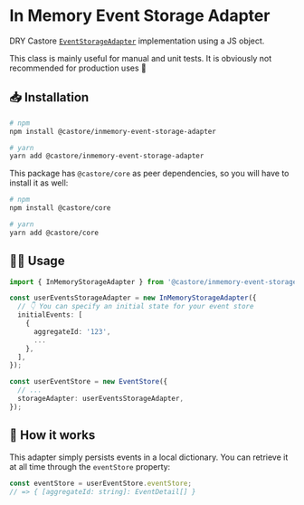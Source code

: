 # In Memory Event Storage Adapter

DRY Castore [`EventStorageAdapter`](https://github.com/castore-dev/castore/#-eventstorageadapter) implementation using a JS object.

This class is mainly useful for manual and unit tests. It is obviously not recommended for production uses 🙂

## 📥 Installation

```bash
# npm
npm install @castore/inmemory-event-storage-adapter

# yarn
yarn add @castore/inmemory-event-storage-adapter
```

This package has `@castore/core` as peer dependencies, so you will have to install it as well:

```bash
# npm
npm install @castore/core

# yarn
yarn add @castore/core
```

## 👩‍💻 Usage

```ts
import { InMemoryStorageAdapter } from '@castore/inmemory-event-storage-adapter';

const userEventsStorageAdapter = new InMemoryStorageAdapter({
  // 👇 You can specify an initial state for your event store
  initialEvents: [
    {
      aggregateId: '123',
      ...
    },
  ],
});

const userEventStore = new EventStore({
  // ...
  storageAdapter: userEventsStorageAdapter,
});
```

## 🤔 How it works

This adapter simply persists events in a local dictionary. You can retrieve it at all time through the `eventStore` property:

```ts
const eventStore = userEventStore.eventStore;
// => { [aggregateId: string]: EventDetail[] }
```

